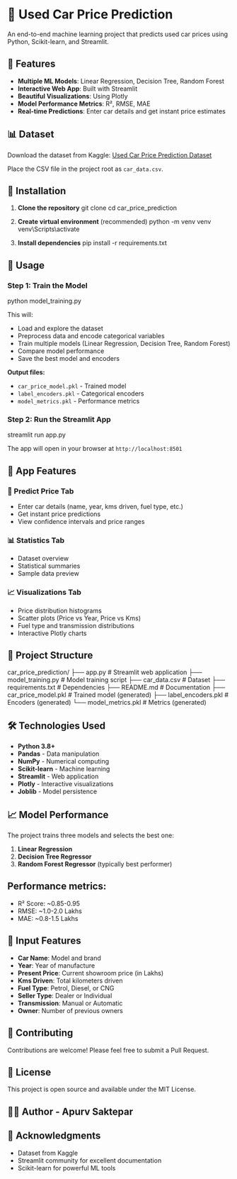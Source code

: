 # 🚗 Used Car Price Prediction

An end-to-end machine learning project that predicts used car prices using Python, Scikit-learn, and Streamlit.

## 🎯 Features

- **Multiple ML Models**: Linear Regression, Decision Tree, Random Forest
- **Interactive Web App**: Built with Streamlit
- **Beautiful Visualizations**: Using Plotly
- **Model Performance Metrics**: R², RMSE, MAE
- **Real-time Predictions**: Enter car details and get instant price estimates

## 📊 Dataset
Download the dataset from Kaggle:
[Used Car Price Prediction Dataset](https://www.kaggle.com/datasets/taeefnajib/used-car-price-prediction-dataset)

Place the CSV file in the project root as `car_data.csv`.

## 🚀 Installation

1. **Clone the repository**
git clone <your-repo-url>
cd car_price_prediction

2. **Create virtual environment** (recommended)
python -m venv venv
venv\Scripts\activate

3. **Install dependencies**
pip install -r requirements.txt

## 📝 Usage

### Step 1: Train the Model
python model_training.py

This will:
- Load and explore the dataset
- Preprocess data and encode categorical variables
- Train multiple models (Linear Regression, Decision Tree, Random Forest)
- Compare model performance
- Save the best model and encoders

**Output files:**
- `car_price_model.pkl` - Trained model
- `label_encoders.pkl` - Categorical encoders
- `model_metrics.pkl` - Performance metrics

### Step 2: Run the Streamlit App
streamlit run app.py

The app will open in your browser at `http://localhost:8501`

## 🎨 App Features

### 🔮 Predict Price Tab
- Enter car details (name, year, kms driven, fuel type, etc.)
- Get instant price predictions
- View confidence intervals and price ranges

### 📊 Statistics Tab
- Dataset overview
- Statistical summaries
- Sample data preview

### 📈 Visualizations Tab
- Price distribution histograms
- Scatter plots (Price vs Year, Price vs Kms)
- Fuel type and transmission distributions
- Interactive Plotly charts

## 📁 Project Structure
car_price_prediction/
├── app.py                    # Streamlit web application
├── model_training.py         # Model training script
├── car_data.csv             # Dataset
├── requirements.txt         # Dependencies
├── README.md               # Documentation
├── car_price_model.pkl     # Trained model (generated)
├── label_encoders.pkl      # Encoders (generated)
└── model_metrics.pkl       # Metrics (generated)

## 🛠️ Technologies Used
- **Python 3.8+**
- **Pandas** - Data manipulation
- **NumPy** - Numerical computing
- **Scikit-learn** - Machine learning
- **Streamlit** - Web application
- **Plotly** - Interactive visualizations
- **Joblib** - Model persistence

## 📈 Model Performance
The project trains three models and selects the best one:
1. **Linear Regression**
2. **Decision Tree Regressor**
3. **Random Forest Regressor** (typically best performer)

## Performance metrics:
- R² Score: ~0.85-0.95
- RMSE: ~1.0-2.0 Lakhs
- MAE: ~0.8-1.5 Lakhs

## 🎯 Input Features
- **Car Name**: Model and brand
- **Year**: Year of manufacture
- **Present Price**: Current showroom price (in Lakhs)
- **Kms Driven**: Total kilometers driven
- **Fuel Type**: Petrol, Diesel, or CNG
- **Seller Type**: Dealer or Individual
- **Transmission**: Manual or Automatic
- **Owner**: Number of previous owners

## 🤝 Contributing
Contributions are welcome! Please feel free to submit a Pull Request.

## 📄 License
This project is open source and available under the MIT License.

## 👨‍💻 Author - Apurv Saktepar

## 🙏 Acknowledgments
- Dataset from Kaggle
- Streamlit community for excellent documentation
- Scikit-learn for powerful ML tools